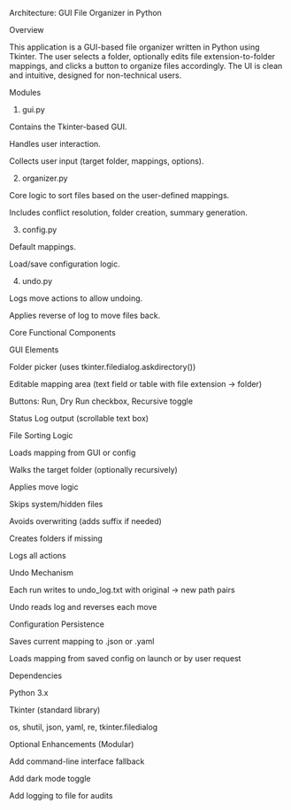 Architecture: GUI File Organizer in Python

Overview

This application is a GUI-based file organizer written in Python using Tkinter. The user selects a folder, optionally edits file extension-to-folder mappings, and clicks a button to organize files accordingly. The UI is clean and intuitive, designed for non-technical users.

Modules

1. gui.py

Contains the Tkinter-based GUI.

Handles user interaction.

Collects user input (target folder, mappings, options).

2. organizer.py

Core logic to sort files based on the user-defined mappings.

Includes conflict resolution, folder creation, summary generation.

3. config.py

Default mappings.

Load/save configuration logic.

4. undo.py

Logs move actions to allow undoing.

Applies reverse of log to move files back.

Core Functional Components

GUI Elements

Folder picker (uses tkinter.filedialog.askdirectory())

Editable mapping area (text field or table with file extension → folder)

Buttons: Run, Dry Run checkbox, Recursive toggle

Status Log output (scrollable text box)

File Sorting Logic

Loads mapping from GUI or config

Walks the target folder (optionally recursively)

Applies move logic

Skips system/hidden files

Avoids overwriting (adds suffix if needed)

Creates folders if missing

Logs all actions

Undo Mechanism

Each run writes to undo_log.txt with original → new path pairs

Undo reads log and reverses each move

Configuration Persistence

Saves current mapping to .json or .yaml

Loads mapping from saved config on launch or by user request

Dependencies

Python 3.x

Tkinter (standard library)

os, shutil, json, yaml, re, tkinter.filedialog

Optional Enhancements (Modular)

Add command-line interface fallback

Add dark mode toggle

Add logging to file for audits

